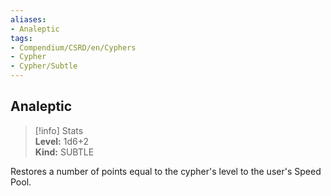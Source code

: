 ```yaml
---
aliases:
- Analeptic
tags:
- Compendium/CSRD/en/Cyphers
- Cypher
- Cypher/Subtle
---
```


  
## Analeptic  
>[!info] Stats  
> **Level:** 1d6+2  
> **Kind:** SUBTLE
  
Restores a number of points equal to the cypher's level to the user's Speed Pool.